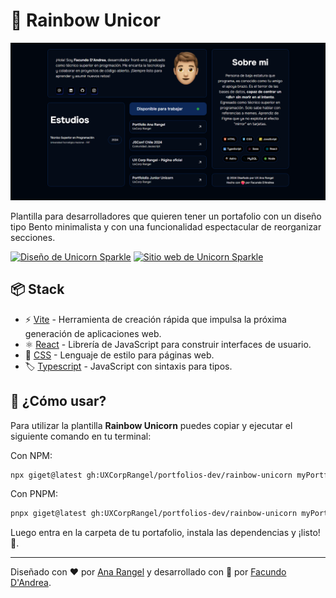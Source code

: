 # 🌈 Rainbow Unicor

![Rainbow Unicor](public/assets/imgs/rainbow-unicorm.png)

Plantilla para desarrolladores que quieren tener un portafolio con un diseño tipo Bento minimalista y con una funcionalidad espectacular de reorganizar secciones.

[![Diseño de Unicorn Sparkle](https://img.shields.io/badge/Figma-F24E1E?style=for-the-badge&logo=figma&logoColor=white)](https://www.figma.com/design/RPSa9nHARMmnTemhrGuTCZ/Portafolio-dev?node-id=44-1034&t=dIZVva7mcSSduV6j-1)
[![Sitio web de Unicorn Sparkle](https://img.shields.io/website?url=https%3A%2F%2Funicorn-sparkle.web.app&style=for-the-badge)](https://unicorn-sparkle.web.app)

## 📦 Stack

- ⚡ [Vite](https://vite.dev) - Herramienta de creación rápida que impulsa la próxima generación de aplicaciones web.
- ⚛️ [React](https://react.dev) - Librería de JavaScript para construir interfaces de usuario.
- 💅 [CSS](https://lenguajecss.com/css/) - Lenguaje de estilo para páginas web.
- 🏷️ [Typescript](https://www.typescriptlang.org) - JavaScript con sintaxis para tipos.

## 🤔 ¿Cómo usar?

Para utilizar la plantilla **Rainbow Unicorn** puedes copiar y ejecutar el siguiente comando en tu terminal:

Con NPM:

```bash
npx giget@latest gh:UXCorpRangel/portfolios-dev/rainbow-unicorn myPortfolio
```

Con PNPM:

```bash
pnpx giget@latest gh:UXCorpRangel/portfolios-dev/rainbow-unicorn myPortfolio
```

Luego entra en la carpeta de tu portafolio, instala las dependencias y ¡listo! 🎉.

---

Diseñado con ❤️ por [Ana Rangel](https://www.linkedin.com/in/ux-ana-rangel) y desarrollado con 💙 por [Facundo D'Andrea](https://facundodandrea.vercel.app).
